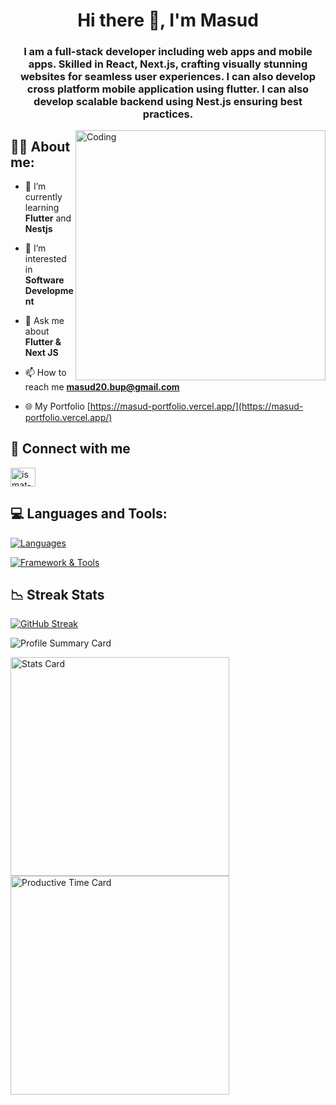 <!-- <img src="https://media.giphy.com/media/v1.Y2lkPTc5MGI3NjExZWw4aWFlMXBwMHZ6eHIxaWxhb2Mzc3h6bzg1eWV1Y21paXRneHR4NiZlcD12MV9pbnRlcm5hbF9naWZfYnlfaWQmY3Q9Zw/nM1fica6eQdDQOu143/giphy.gif" alt="MasterHead" height="80%" width="100%"> -->

<h1 align="center">Hi there 👋, I'm Masud</h1>
<h3 align="center">I am a full-stack developer including web apps and mobile apps. Skilled in React, Next.js, crafting visually stunning websites for seamless user experiences. I can also develop cross platform mobile application using flutter. I can also develop scalable backend using Nest.js ensuring best practices.</h3>

<img align="right" alt="Coding" width="400" src="https://cdn.dribbble.com/users/2131993/screenshots/4948736/media/421d4ed2f3d23c73d64d20963f61f422.gif">

<h2 align="left">👩‍💻 About me:</h2>

<!-- - 🔭 I’m currently working on **A Pos(point of sale) software** -->

- 🌱 I’m currently learning **Flutter** and **Nestjs**

- 👀 I’m interested in **Software Development**

- 💬 Ask me about **Flutter & Next JS**

- 📫 How to reach me **masud20.bup@gmail.com**
- 🌐 My Portfolio [https://masud-portfolio.vercel.app/](https://masud-portfolio.vercel.app/)

<!-- - 📄 Know about my experiences [https://drive.google.com/file/d/14XS7pxRlMm8ynp1TjXZPDbXe-UxX2u5c/view?usp=sharing](https://drive.google.com/file/d/14XS7pxRlMm8ynp1TjXZPDbXe-UxX2u5c/view?usp=sharing) -->

<h2 align="left">🔗 Connect with me</h2>
<p align="left">
<a href="https://www.linkedin.com/in/md-masud-hossen-9733611a1/" target="blank"><img align="center" src="https://raw.githubusercontent.com/rahuldkjain/github-profile-readme-generator/master/src/images/icons/Social/linked-in-alt.svg" alt="ismat-jerin-arpa-a773a6243" height="30" width="40" /></a>
</p>

<h2 align="left">💻 Languages and Tools:</h2>

[![Languages](https://skillicons.dev/icons?i=js,dart,ts,cpp,py)](https://skillicons.dev)

[![Framework & Tools](https://skillicons.dev/icons?i=nextjs,react,nestjs,flutter,nodejs,expressjs,tailwind,git,github,firebase,mongodb,figma,vercel,vscode)](https://skillicons.dev)

<h2 align="left">📉 Streak Stats</h2>

[![GitHub Streak](https://github-readme-streak-stats.herokuapp.com?user=mmh-masud-03)](https://git.io/streak-stats)

![Profile Summary Card](https://github-profile-summary-cards.vercel.app/api/cards/profile-details?username=mmh-masud-03&theme=github_dark)

<p>
  <img src="https://github-profile-summary-cards.vercel.app/api/cards/stats?username=mmh-masud-03&theme=github_dark" alt="Stats Card" width="350" />
  <img src="https://github-profile-summary-cards.vercel.app/api/cards/productive-time?username=mmh-masud-03&theme=github_dark&utcOffset=8" alt="Productive Time Card" width="350" />
</p>
